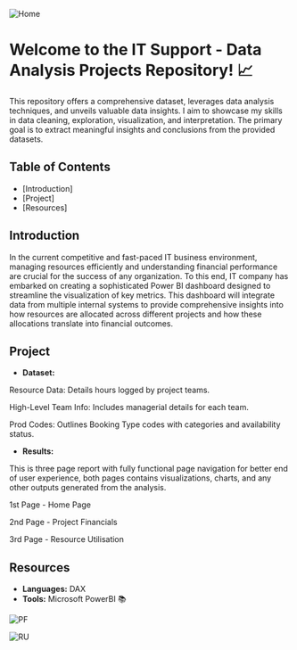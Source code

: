 
![Home](https://github.com/KatarinaOldakowski/IT_Support/assets/128411602/5a450a7c-c201-4bd1-bd43-eccbec8bd92a)


# Welcome to the IT Support - Data Analysis Projects Repository! 📈

This repository offers a comprehensive dataset, leverages data analysis techniques, and unveils valuable data insights. I aim to showcase my skills in data cleaning, exploration, visualization, and interpretation.
The primary goal is to extract meaningful insights and conclusions from the provided datasets.


## Table of Contents
- [Introduction]
- [Project]
- [Resources]


## Introduction

In the current competitive and fast-paced IT business environment, managing resources efficiently and understanding financial performance are crucial for the success of any organization. To this end, IT company has embarked on creating a sophisticated Power BI dashboard designed to streamline the visualization of key metrics. This dashboard will integrate data from multiple internal systems to provide comprehensive insights into how resources are allocated across different projects and how these allocations translate into financial outcomes.

## Project

- **Dataset:**

Resource Data: Details hours logged by project teams.

High-Level Team Info: Includes managerial details for each team.

Prod Codes: Outlines Booking Type codes with categories and availability status.

- **Results:**

This is three page report with fully functional page navigation for better end of user experience, both pages contains visualizations, charts, and any other outputs generated from the analysis.

1st Page - Home Page

2nd Page - Project Financials

3rd Page - Resource Utilisation


## Resources

- **Languages:** DAX
- **Tools:**  Microsoft PowerBI 📚



![PF](https://github.com/KatarinaOldakowski/IT_Support/assets/128411602/f968befe-70e3-4008-86c2-efee648c2c56)







![RU](https://github.com/KatarinaOldakowski/IT_Support/assets/128411602/8d6b348f-5f77-4c36-af2e-e5f46e425d85)
